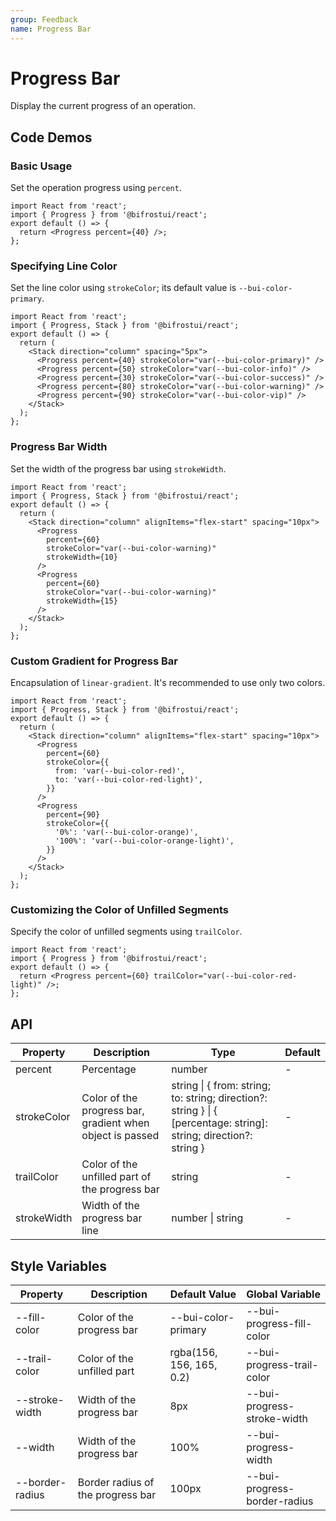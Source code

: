 ```yaml
---
group: Feedback
name: Progress Bar
---
```


# Progress Bar

Display the current progress of an operation.

## Code Demos

### Basic Usage

Set the operation progress using `percent`.

```tsx
import React from 'react';
import { Progress } from '@bifrostui/react';
export default () => {
  return <Progress percent={40} />;
};
```

### Specifying Line Color

Set the line color using `strokeColor`; its default value is `--bui-color-primary`.

```tsx
import React from 'react';
import { Progress, Stack } from '@bifrostui/react';
export default () => {
  return (
    <Stack direction="column" spacing="5px">
      <Progress percent={40} strokeColor="var(--bui-color-primary)" />
      <Progress percent={50} strokeColor="var(--bui-color-info)" />
      <Progress percent={30} strokeColor="var(--bui-color-success)" />
      <Progress percent={80} strokeColor="var(--bui-color-warning)" />
      <Progress percent={90} strokeColor="var(--bui-color-vip)" />
    </Stack>
  );
};
```

### Progress Bar Width

Set the width of the progress bar using `strokeWidth`.

```tsx
import React from 'react';
import { Progress, Stack } from '@bifrostui/react';
export default () => {
  return (
    <Stack direction="column" alignItems="flex-start" spacing="10px">
      <Progress
        percent={60}
        strokeColor="var(--bui-color-warning)"
        strokeWidth={10}
      />
      <Progress
        percent={60}
        strokeColor="var(--bui-color-warning)"
        strokeWidth={15}
      />
    </Stack>
  );
};
```

### Custom Gradient for Progress Bar

Encapsulation of `linear-gradient`. It's recommended to use only two colors.

```tsx
import React from 'react';
import { Progress, Stack } from '@bifrostui/react';
export default () => {
  return (
    <Stack direction="column" alignItems="flex-start" spacing="10px">
      <Progress
        percent={60}
        strokeColor={{
          from: 'var(--bui-color-red)',
          to: 'var(--bui-color-red-light)',
        }}
      />
      <Progress
        percent={90}
        strokeColor={{
          '0%': 'var(--bui-color-orange)',
          '100%': 'var(--bui-color-orange-light)',
        }}
      />
    </Stack>
  );
};
```

### Customizing the Color of Unfilled Segments

Specify the color of unfilled segments using `trailColor`.

```tsx
import React from 'react';
import { Progress } from '@bifrostui/react';
export default () => {
  return <Progress percent={60} trailColor="var(--bui-color-red-light)" />;
};
```

## API

| Property    | Description                                               | Type                                                                                                               | Default |
| ----------- | --------------------------------------------------------- | ------------------------------------------------------------------------------------------------------------------ | ------- |
| percent     | Percentage                                                | number                                                                                                             | -       |
| strokeColor | Color of the progress bar, gradient when object is passed | string \| { from: string; to: string; direction?: string } \| { [percentage: string]: string; direction?: string } | -       |
| trailColor  | Color of the unfilled part of the progress bar            | string                                                                                                             | -       |
| strokeWidth | Width of the progress bar line                            | number \| string                                                                                                   | -       |

## Style Variables

| Property        | Description                       | Default Value            | Global Variable              |
| --------------- | --------------------------------- | ------------------------ | ---------------------------- |
| --fill-color    | Color of the progress bar         | --bui-color-primary      | --bui-progress-fill-color    |
| --trail-color   | Color of the unfilled part        | rgba(156, 156, 165, 0.2) | --bui-progress-trail-color   |
| --stroke-width  | Width of the progress bar         | 8px                      | --bui-progress-stroke-width  |
| --width         | Width of the progress bar         | 100%                     | --bui-progress-width         |
| --border-radius | Border radius of the progress bar | 100px                    | --bui-progress-border-radius |
